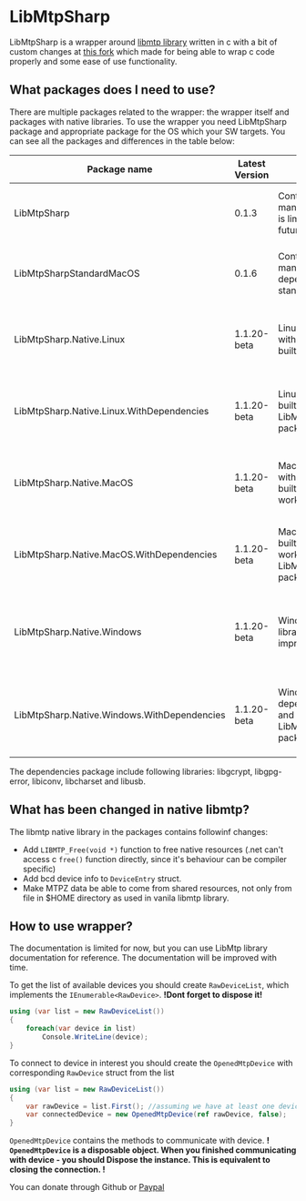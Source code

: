 # LibMtpSharp

LibMtpSharp is a wrapper around [libmtp library](https://github.com/libmtp/libmtp) written in c with a bit of custom changes
at [this fork](https://github.com/shaosss/libmtp) which made for being able to wrap c code properly
and some ease of use functionality.

## What packages does I need to use?

There are multiple packages related to the wrapper: the wrapper itself and packages with native libraries.
To use the wrapper you need LibMtpSharp package and appropriate package for the OS which your SW targets.
You can see all the packages and differences in the table below:

| Package name                                | Latest Version | Content                                                                                                                | Usage Instructions                                                          |
|---------------------------------------------|----------------|------------------------------------------------------------------------------------------------------------------------|-----------------------------------------------------------------------------|
| LibMtpSharp                                 | 0.1.3          | Contains the wrapper managed code. API coverage is limited and will improve in future versions.                        | Main package with logic. Required to be able to use libmpt                  |
| LibMtpSharpStandardMacOS                    | 0.1.6          | Contains the wrapper managed code with MacOS dependencies for .Net standard                                            | Main package with logic for .Net standard when you target MacOS             |
| LibMtpSharp.Native.Linux                    | 1.1.20-beta    | Linux native Libmtp library with custom improvements built for x64                                                     | Use if you target linux and instruct the user how to install dependencies   |
| LibMtpSharp.Native.Linux.WithDependencies   | 1.1.20-beta    | Linux native dependencies built for x64 and references LibMtpSharp.Native.Linux package.                               | Use if you target linux and don't want user to manage dependencies          |
| LibMtpSharp.Native.MacOS                    | 1.1.20-beta    | MacOS native Libmtp library with custom improvements built for x64 (not sure if will work on M1)                       | Use if you target MacOS and instruct the user how to install dependencies   |
| LibMtpSharp.Native.MacOS.WithDependencies   | 1.1.20-beta    | MacOS native dependencies built for x64 (not sure if will work on M1) and references LibMtpSharp.Native.MacOS package. | Use if you target MacOS and don't want user to manage dependencies          |
| LibMtpSharp.Native.Windows                  | 1.1.20-beta    | Windows native Libmtp library with custom improvements built for x64                                                   | Use if you target Windows and instruct the user how to install dependencies |
| LibMtpSharp.Native.Windows.WithDependencies | 1.1.20-beta    | Windows native dependencies built for x64 and references LibMtpSharp.Native.Windows package.                           | Use if you target Windows and don't want user to manage dependencies        |

The dependencies package include following libraries: libgcrypt, libgpg-error, libiconv, libcharset and libusb.

## What has been changed in native libmtp?

The libmtp native library in the packages contains followinf changes:
- Add `LIBMTP_Free(void *)` function to free native resources (.net can't access c `free()` function directly, since it's behaviour can be compiler specific)
- Add bcd device info to `DeviceEntry` struct.
- Make MTPZ data be able to come from shared resources, not only from file in $HOME directory as used in vanila libmtp library.

## How to use wrapper?

The documentation is limited for now, but you can use LibMtp library documentation for reference. The documentation will be improved with time.

To get the list of available devices you should create `RawDeviceList`, which implements the `IEnumerable<RawDevice>`. **!Dont forget to dispose it!**

```c#
using (var list = new RawDeviceList())
{
    foreach(var device in list)
        Console.WriteLine(device);
}
````

To connect to device in interest you should create the `OpenedMtpDevice` with corresponding `RawDevice` struct from the list

```c#
using (var list = new RawDeviceList())
{
    var rawDevice = list.First(); //assuming we have at least one device
    var connectedDevice = new OpenedMtpDevice(ref rawDevice, false);
}
```

`OpenedMtpDevice` contains the methods to communicate with device. **! `OpenedMtpDevice` is a disposable object. When you finished communicating with device - you should Dispose the instance. This is equivalent to closing the connection. !**

You can donate through Github or [Paypal](https://www.paypal.com/donate/?hosted_button_id=FFM78JRJCKNS8)
